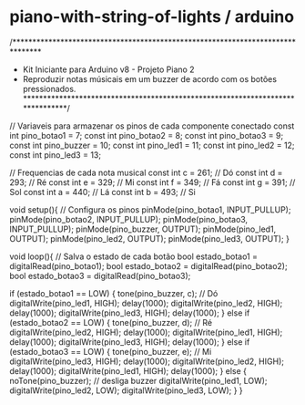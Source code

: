 # piano-with-string-of-lights / arduino


/*******************************************************************************
* Kit Iniciante para Arduino v8 - Projeto Piano 2
* Reproduzir notas músicais em um buzzer de acordo com os botões pressionados.
*******************************************************************************/

// Variaveis para armazenar os pinos de cada componente conectado
const int pino_botao1 = 7;
const int pino_botao2 = 8;
const int pino_botao3 = 9;
const int pino_buzzer = 10; 
const int pino_led1 = 11;
const int pino_led2 = 12;
const int pino_led3 = 13;

// Frequencias de cada nota musical
const int c = 261; // Dó
const int d = 293; // Ré
const int e = 329; // Mi
const int f = 349; // Fá
const int g = 391; // Sol
const int a = 440; // Lá
const int b = 493; // Si

void setup(){
  // Configura os pinos
  pinMode(pino_botao1, INPUT_PULLUP); 
  pinMode(pino_botao2, INPUT_PULLUP); 
  pinMode(pino_botao3, INPUT_PULLUP); 
  pinMode(pino_buzzer, OUTPUT); 
  pinMode(pino_led1, OUTPUT); 
  pinMode(pino_led2, OUTPUT); 
  pinMode(pino_led3, OUTPUT); 
}

void loop(){
  // Salva o estado de cada botão
  bool estado_botao1 = digitalRead(pino_botao1);
  bool estado_botao2 = digitalRead(pino_botao2);
  bool estado_botao3 = digitalRead(pino_botao3);

  if (estado_botao1 == LOW) {
    tone(pino_buzzer, c); // Dó
    digitalWrite(pino_led1, HIGH);
    delay(1000);
    digitalWrite(pino_led2, HIGH);
    delay(1000);
    digitalWrite(pino_led3, HIGH);
     delay(1000);
  }
  else if (estado_botao2 == LOW) {
    tone(pino_buzzer, d); // Ré
    digitalWrite(pino_led2, HIGH);
    delay(1000);
    digitalWrite(pino_led1, HIGH);
    delay(1000);
    digitalWrite(pino_led3, HIGH);
    delay(1000);
  }
  else if (estado_botao3 == LOW) {
    tone(pino_buzzer, e); // Mi
    digitalWrite(pino_led3, HIGH);
    delay(1000);
    digitalWrite(pino_led2, HIGH);
    delay(1000);
    digitalWrite(pino_led1, HIGH);
     delay(1000);
  }
  else {
    noTone(pino_buzzer); // desliga buzzer
    digitalWrite(pino_led1, LOW);
    digitalWrite(pino_led2, LOW);
    digitalWrite(pino_led3, LOW);
  }
}
